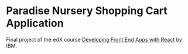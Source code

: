 # Paradise Nursery Shopping Cart Application

Final project of the edX course [Developing Front End Apps with React](https://www.edx.org/learn/react-native/ibm-developing-front-end-apps-with-react) by IBM.